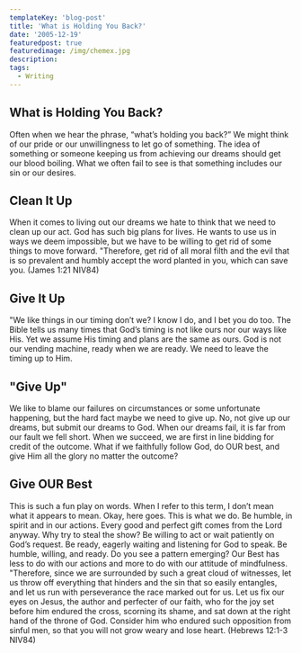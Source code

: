```yaml
---
templateKey: 'blog-post'
title: 'What is Holding You Back?'
date: '2005-12-19'
featuredpost: true
featuredimage: /img/chemex.jpg
description:
tags:
  - Writing
---
```


## What is Holding You Back?

Often when we hear the phrase, “what’s holding you back?” We might think of our pride or our unwillingness to let go of something. The idea of something or someone keeping us from achieving our dreams should get our blood boiling. What we often fail to see is that something includes our sin or our desires.

## Clean It Up

When it comes to living out our dreams we hate to think that we need to clean up our act. God has such big plans for lives. He wants to use us in ways we deem impossible, but we have to be willing to get rid of some things to move forward. "Therefore, get rid of all moral filth and the evil that is so prevalent and humbly accept the word planted in you, which can save you. (James 1:21 NIV84)

## Give It Up

"We like things in our timing don’t we? I know I do, and I bet you do too. The Bible tells us many times that God’s timing is not like ours nor our ways like His. Yet we assume His timing and plans are the same as ours. God is not our vending machine, ready when we are ready. We need to leave the timing up to Him.

## "Give Up"

We like to blame our failures on circumstances or some unfortunate happening, but the hard fact maybe we need to give up. No, not give up our dreams, but submit our dreams to God. When our dreams fail, it is far from our fault we fell short. When we succeed, we are first in line bidding for credit of the outcome. What if we faithfully follow God, do OUR best, and give Him all the glory no matter the outcome?

## Give OUR Best

This is such a fun play on words. When I refer to this term, I don’t mean what it appears to mean. Okay, here goes. This is what we do. Be humble, in spirit and in our actions. Every good and perfect gift comes from the Lord anyway. Why try to steal the show? Be willing to act or wait patiently on God’s request. Be ready, eagerly waiting and listening for God to speak. Be humble, willing, and ready. Do you see a pattern emerging? Our Best has less to do with our actions and more to do with our attitude of mindfulness. "Therefore, since we are surrounded by such a great cloud of witnesses, let us throw off everything that hinders and the sin that so easily entangles, and let us run with perseverance the race marked out for us. Let us fix our eyes on Jesus, the author and perfecter of our faith, who for the joy set before him endured the cross, scorning its shame, and sat down at the right hand of the throne of God. Consider him who endured such opposition from sinful men, so that you will not grow weary and lose heart. (Hebrews 12:1-3 NIV84)
